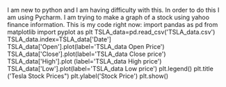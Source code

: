 I am new to python and I am having difficulty with this. In order to do this I am using Pycharm. I am trying to make a graph of a stock using yahoo finance information. 
This is my code right now:
import pandas as pd 
from matplotlib import pyplot as plt
TSLA_data=pd.read_csv('TSLA_data.csv')
TSLA_data.index=TSLA_data['Date']
TSLA_data['Open'].plot(label='TSLA_data Open Price')
TSLA_data['Close'].plot(label='TSLA_data Close price')
TSLA_data['High'].plot (label='TSLA_data High price')
TSLA_data['Low'].plot(label='TSLA_data Low price')
plt.legend() 
plt.title ('Tesla Stock Prices") 
plt.ylabel('Stock Price') 
plt.show()